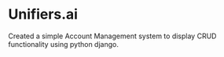 # Unifiers.ai
Created a simple Account Management system to display CRUD functionality using python django.
